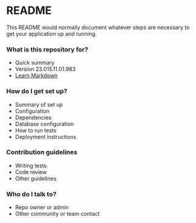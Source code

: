# README #

This README would normally document whatever steps are necessary to get your application up and running.

### What is this repository for? ###

* Quick summary 
* Version 23.015.11.01.983
* [Learn Markdown](https://bitbucket.org/tutorials/markdowndemo)

### How do I get set up? ###

* Summary of set up
* Configuration
* Dependencies
* Database configuration
* How to run tests
* Deployment instructions

### Contribution guidelines ###

* Writing tests
* Code review
* Other guidelines

### Who do I talk to? ###

* Repo owner or admin
* Other community or team contact